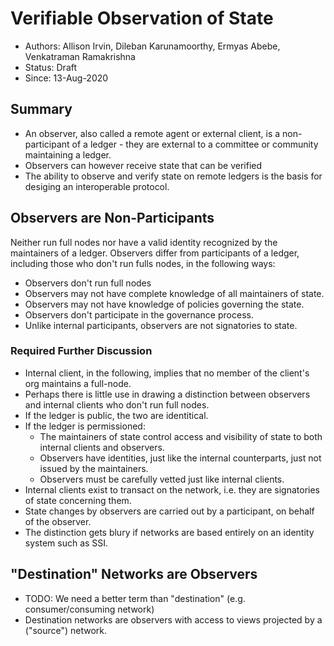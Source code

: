 # Verifiable Observation of State

* Authors: Allison Irvin, Dileban Karunamoorthy, Ermyas Abebe, Venkatraman Ramakrishna
* Status: Draft
* Since: 13-Aug-2020

## Summary

* An observer, also called a remote agent or external client, is a non-participant of a ledger - they are external to a committee or community maintaining a ledger.
* Observers can however receive state that can be verified 
* The ability to observe and verify state on remote ledgers is the basis for desiging an interoperable protocol.

## Observers are Non-Participants


Neither run full nodes nor have a valid identity recognized by the maintainers of a ledger.
Observers differ from participants of a ledger, including those who don't run fulls nodes, in the following ways:
* Observers don't run full nodes
* Observers may not have complete knowledge of all maintainers of state.
* Observers may not have knowledge of policies governing the state. 
* Observers don't participate in the governance process. 
* Unlike internal participants, observers are not signatories to state.

### Required Further Discussion

* Internal client, in the following, implies that no member of the client's org maintains a full-node.
* Perhaps there is little use in drawing a distinction between observers and internal clients who don't run full nodes.
* If the ledger is public, the two are identitical.
* If the ledger is permissioned:
  * The maintainers of state control access and visibility of state to both internal clients and observers.
  * Observers have identities, just like the internal counterparts, just not issued by the maintainers.
  * Observers must be carefully vetted just like internal clients.
* Internal clients exist to transact on the network, i.e. they are signatories of state concerning them.
* State changes by observers are carried out by a participant, on behalf of the observer.
* The distinction gets blury if networks are based entirely on an identity system such as SSI. 


## "Destination" Networks are Observers

* TODO: We need a better term than "destination" (e.g. consumer/consuming network)
* Destination networks are observers with access to views projected by a ("source") network.
